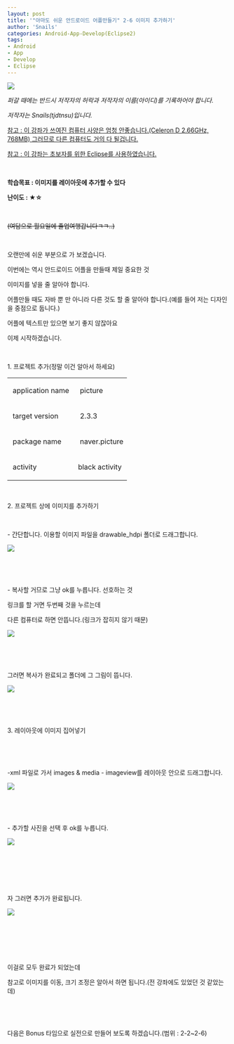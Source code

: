 ```yaml
---
layout: post
title: '"아마도 쉬운 안드로이드 어플만들기" 2-6 이미지 추가하기'
author: 'Snails'
categories: Android-App-Develop(Eclipse2)
tags:
- Android
- App
- Develop
- Eclipse
---
```



<script> location.href='https://cafe.naver.com/develoid/246443' ; </script>

<p><img src="https://dthumb-phinf.pstatic.net/?src=%22http%3A%2F%2Fpostfiles11.naver.net%2F20130517_266%2Ftjdtnsu_1368772568157vEMv8_JPEG%2Fand.jpg%3Ftype%3Dw2%22&amp;type=cafe_wa740"></p><p><i>퍼갈 때에는 반드시 저작자의 허락과 저작자의 이름(아이디)를 기록하어야 합니다.</i></p><p><i>저작자는 Snails(tjdtnsu)입니다.</i></p><p><u>참고 : 이 강좌가 쓰여진 컴퓨터 사양은 엄청 안좋습니다.(Celeron D 2.66GHz, 768MB) 그러므로 다른 컴퓨터도 거의 다 될겁니다.</u>&nbsp;</p><p><u>참고 : 이 강좌는 초보자를 위한 Eclipse를 사용하였습니다.</u></p><p>&nbsp;</p><p><b>학습목표 : 이미지를 레이아웃에 추가할 수 있다</b>&nbsp;</p><p><b>난이도 : ★</b><b>☆</b><b></b><b></b></p><p>&nbsp;</p><p><strike>(여담으로 월요일에 졸업여행갑니다ㅋㅋ..)</strike></p><p>&nbsp;</p><p>오랜만에 쉬운 부분으로 가 보겠습니다. </p><p>이번에는 역시 안드로이드 어플을 만들때 제일 중요한 것</p><p>이미지를 넣을 줄 알아야 합니다.</p><p>어플만들 때도 자바 뿐 만 아니라 다른 것도 할 줄 알아야 합니다.(예를 들어 저는 디자인을 중점으로 둡니다.)</p><p>어플에 텍스트만 있으면 보기 좋지 않잖아요</p><p>이제 시작하겠습니다.</p><p>&nbsp;</p><p>1. 프로젝트 추가(정말 이건 알아서 하세요)</p>













<table><tbody><tr><td  ><p>&nbsp;application name&nbsp;</p></td><td  ><p>&nbsp;picture</p></td></tr><tr><td  ><p>&nbsp;target version&nbsp;</p></td><td  ><p>&nbsp;2.3.3</p></td></tr><tr><td  ><p>&nbsp;package name&nbsp;</p></td><td  ><p>&nbsp;naver.picture</p></td></tr><tr><td  ><p>&nbsp;activity</p></td><td  ><p>black activity&nbsp;</p></td></tr></tbody></table><p>&nbsp;</p><p>2. 프로젝트 상에 이미지를 추가하기</p><p>&nbsp;</p><p>- 간단합니다. 이용할 이미지 파일을 drawable_hdpi 폴더로 드래그합니다.&nbsp;</p><p><img src="https://dthumb-phinf.pstatic.net/?src=%22http%3A%2F%2Fblogfiles.naver.net%2F20130518_184%2Ftjdtnsu_1368886021422o0HIy_JPEG%2F%25C1%25A6%25B8%25F1_%25BE%25F8%25C0%25BD.JPG%22&amp;type=cafe_wa740"></p><p>&nbsp;</p><p>&nbsp;</p><p>- 복사할 거므로 그냥 ok를 누릅니다. 선호하는 것&nbsp;</p><p>링크를 할 거면 두번째 것을 누르는데</p><p>다른 컴퓨터로 하면 안뜹니다.(링크가 잡히지 않기 때문)</p><p><img src="https://dthumb-phinf.pstatic.net/?src=%22http%3A%2F%2Fblogfiles.naver.net%2F20130518_270%2Ftjdtnsu_1368886175382DRTCT_JPEG%2F%25C1%25A6%25B8%25F1_%25BE%25F8%25C0%25BD.JPG%22&amp;type=cafe_wa740"></p><p>&nbsp;</p><p>&nbsp;</p><p>그러면 복사가 완료되고 폴더에 그 그림이 뜹니다.</p><p><img src="https://dthumb-phinf.pstatic.net/?src=%22http%3A%2F%2Fblogfiles.naver.net%2F20130518_102%2Ftjdtnsu_1368886237970UiQoy_JPEG%2F%25C1%25A6%25B8%25F1_%25BE%25F8%25C0%25BD.JPG%22&amp;type=cafe_wa740"></p><p>&nbsp;</p><p>&nbsp;</p><p>3. 레이아웃에 이미지 집어넣기</p><p>&nbsp;</p><p>&nbsp;</p><p>-xml 파일로 가서 images &amp; media - imageview를 레이아웃 안으로 드래그합니다.</p><p><img src="https://dthumb-phinf.pstatic.net/?src=%22http%3A%2F%2Fblogfiles.naver.net%2F20130518_70%2Ftjdtnsu_1368886355598ADCN6_JPEG%2F%25C1%25A6%25B8%25F1_%25BE%25F8%25C0%25BD.JPG%22&amp;type=cafe_wa740"></p><p>&nbsp;</p><p>&nbsp;</p><p>- 추가할 사진을 선택 후 ok를 누릅니다.</p><p><img src="https://dthumb-phinf.pstatic.net/?src=%22http%3A%2F%2Fblogfiles.naver.net%2F20130518_290%2Ftjdtnsu_13688864394722oHyH_JPEG%2F%25C1%25A6%25B8%25F1_%25BE%25F8%25C0%25BD.JPG%22&amp;type=cafe_wa740">&nbsp;</p><p>&nbsp;</p><p>&nbsp;</p><p>&nbsp;</p><p>자 그러면 추가가 완료됩니다.</p><p><img src="https://dthumb-phinf.pstatic.net/?src=%22http%3A%2F%2Fblogfiles.naver.net%2F20130518_202%2Ftjdtnsu_13688864888190zwtY_JPEG%2F%25C1%25A6%25B8%25F1_%25BE%25F8%25C0%25BD.JPG%22&amp;type=cafe_wa740"></p><p>&nbsp;</p><p>&nbsp;</p><p>&nbsp;</p><p>이걸로 모두 완료가 되었는데</p><p>참고로 이미지를 이동, 크기 조정은 알아서 하면 됩니다.(전 강좌에도 있었던 것 같았는데)</p><p>&nbsp;</p><p>&nbsp;</p><p>다음은 Bonus 타임으로 실전으로 만들어 보도록 하겠습니다.(범위 : 2-2~2-6)&nbsp;</p>
